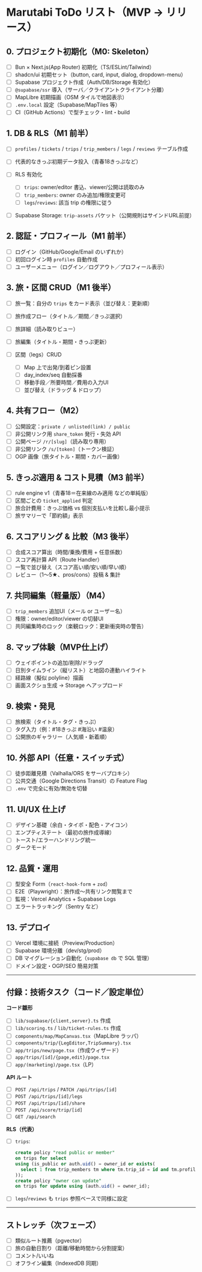 # Marutabi ToDo リスト（MVP → リリース）

## 0. プロジェクト初期化（M0: Skeleton）

* [ ] Bun × Next.js(App Router) 初期化（TS/ESLint/Tailwind）
* [ ] shadcn/ui 初期セット（button, card, input, dialog, dropdown-menu）
* [ ] Supabase プロジェクト作成（Auth/DB/Storage 有効化）
* [ ] `@supabase/ssr` 導入（サーバ／クライアントクライアント分離）
* [ ] MapLibre 初期描画（OSM タイルで地図表示）
* [ ] `.env.local` 設定（Supabase/MapTiles 等）
* [ ] CI（GitHub Actions）で型チェック・lint・build

## 1. DB & RLS（M1 前半）

* [ ] `profiles` / `tickets` / `trips` / `trip_members` / `legs` / `reviews` テーブル作成
* [ ] 代表的なきっぷ初期データ投入（青春18きっぷなど）
* [ ] RLS 有効化

  * [ ] `trips`: owner/editor 書込、viewer/公開は読取のみ
  * [ ] `trip_members`: owner のみ追加/権限変更可
  * [ ] `legs`/`reviews`: 該当 trip の権限に従う
* [ ] Supabase Storage: `trip-assets` バケット（公開規則はサインドURL前提）

## 2. 認証・プロフィール（M1 前半）

* [ ] ログイン（GitHub/Google/Email のいずれか）
* [ ] 初回ログイン時 `profiles` 自動作成
* [ ] ユーザーメニュー（ログイン／ログアウト／プロフィール表示）

## 3. 旅・区間 CRUD（M1 後半）

* [ ] 旅一覧：自分の `trips` をカード表示（並び替え：更新順）
* [ ] 旅作成フロー（タイトル／期間／きっぷ選択）
* [ ] 旅詳細（読み取りビュー）
* [ ] 旅編集（タイトル・期間・きっぷ更新）
* [ ] 区間（legs）CRUD

  * [ ] Map 上で出発/到着ピン設置
  * [ ] day\_index/seq 自動採番
  * [ ] 移動手段／所要時間／費用の入力UI
  * [ ] 並び替え（ドラッグ & ドロップ）

## 4. 共有フロー（M2）

* [ ] 公開設定：`private / unlisted(link) / public`
* [ ] 非公開リンク用 `share_token` 発行・失効 API
* [ ] 公開ページ `/r/[slug]`（読み取り専用）
* [ ] 非公開リンク `/s/[token]`（トークン検証）
* [ ] OGP 画像（旅タイトル・期間・カバー画像）

## 5. きっぷ適用 & コスト見積（M3 前半）

* [ ] rule engine v1（青春18＝在来線のみ適用 などの単純版）
* [ ] 区間ごとの `ticket_applied` 判定
* [ ] 旅合計費用：きっぷ価格 vs 個別支払いを比較し最小提示
* [ ] 旅サマリーで「節約額」表示

## 6. スコアリング & 比較（M3 後半）

* [ ] 合成スコア算出（時間/乗換/費用 + 任意係数）
* [ ] スコア再計算 API（Route Handler）
* [ ] 一覧で並び替え（スコア高い順/安い順/早い順）
* [ ] レビュー（1〜5★、pros/cons）投稿 & 集計

## 7. 共同編集（軽量版）（M4）

* [ ] `trip_members` 追加UI（メール or ユーザー名）
* [ ] 権限：owner/editor/viewer の切替UI
* [ ] 共同編集時のロック（楽観ロック：更新衝突時の警告）

## 8. マップ体験（MVP仕上げ）

* [ ] ウェイポイントの追加/削除/ドラッグ
* [ ] 日別タイムライン（縦リスト）と地図の連動ハイライト
* [ ] 経路線（擬似 polyline）描画
* [ ] 画面スクショ生成 → Storage へアップロード

## 9. 検索・発見

* [ ] 旅検索（タイトル・タグ・きっぷ）
* [ ] タグ入力（例：#18きっぷ #海沿い #温泉）
* [ ] 公開旅のギャラリー（人気順・新着順）

## 10. 外部 API（任意・スイッチ式）

* [ ] 徒歩距離見積（Valhalla/ORS をサーバプロキシ）
* [ ] 公共交通（Google Directions Transit）の Feature Flag
* [ ] `.env` で完全に有効/無効を切替

## 11. UI/UX 仕上げ

* [ ] デザイン基礎（余白・タイポ・配色・アイコン）
* [ ] エンプティステート（最初の旅作成導線）
* [ ] トースト/エラーハンドリング統一
* [ ] ダークモード

## 12. 品質・運用

* [ ] 型安全 Form（`react-hook-form` + `zod`）
* [ ] E2E（Playwright）：旅作成〜共有リンク閲覧まで
* [ ] 監視：Vercel Analytics + Supabase Logs
* [ ] エラートラッキング（Sentry など）

## 13. デプロイ

* [ ] Vercel 環境に接続（Preview/Production）
* [ ] Supabase 環境分離（dev/stg/prod）
* [ ] DB マイグレーション自動化（`supabase db` で SQL 管理）
* [ ] ドメイン設定・OGP/SEO 簡易対策

---

## 付録：技術タスク（コード／設定単位）

**コード雛形**

* [ ] `lib/supabase/{client,server}.ts` 作成
* [ ] `lib/scoring.ts` / `lib/ticket-rules.ts` 作成
* [ ] `components/map/MapCanvas.tsx`（MapLibre ラッパ）
* [ ] `components/trip/{LegEditor,TripSummary}.tsx`
* [ ] `app/trips/new/page.tsx`（作成ウィザード）
* [ ] `app/trips/[id]/{page,edit}/page.tsx`
* [ ] `app/(marketing)/page.tsx`（LP）

**API ルート**

* [ ] `POST /api/trips` / `PATCH /api/trips/[id]`
* [ ] `POST /api/trips/[id]/legs`
* [ ] `POST /api/trips/[id]/share`
* [ ] `POST /api/score/trip/[id]`
* [ ] `GET /api/search`

**RLS（代表）**

* [ ] `trips`:

  ```sql
  create policy "read public or member"
  on trips for select
  using (is_public or auth.uid() = owner_id or exists(
    select 1 from trip_members tm where tm.trip_id = id and tm.profile_id = auth.uid()
  ));
  create policy "owner can update"
  on trips for update using (auth.uid() = owner_id);
  ```
* [ ] `legs`/`reviews` も `trips` 参照ベースで同様に設定

---

## ストレッチ（次フェーズ）

* [ ] 類似ルート推薦（pgvector）
* [ ] 旅の自動日割り（距離/移動時間から分割提案）
* [ ] コメント/いいね
* [ ] オフライン編集（IndexedDB 同期）
